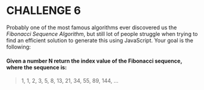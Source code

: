 # CHALLENGE 6

Probably one of the most famous algorithms ever discovered us the *Fibonacci Sequence Algorithm*, but still lot of people struggle when trying to find an efficient solution to generate this using JavaScript. Your goal is the following:

#### Given a number N return the index value of the Fibonacci sequence, where the sequence is:

> 1, 1, 2, 3, 5, 8, 13, 21, 34, 55, 89, 144, ...

